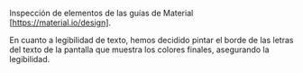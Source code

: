 Inspección de elementos de las guías de Material [https://material.io/design].

En cuanto a legibilidad de texto, hemos decidido pintar el borde de las letras del texto de la pantalla que muestra los colores finales, asegurando la legibilidad.